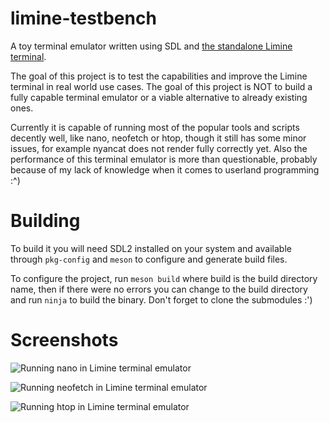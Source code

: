 # limine-testbench

A toy terminal emulator written using SDL and [the standalone Limine terminal](https://github.com/limine-bootloader/terminal).

The goal of this project is to test the capabilities and improve the Limine terminal in real world use cases. The goal of this project
is NOT to build a fully capable terminal emulator or a viable alternative to already existing ones.

Currently it is capable of running most of the popular tools and scripts decently well, like nano, neofetch or htop, though
it still has some minor issues, for example nyancat does not render fully correctly yet. Also the performance of this terminal
emulator is more than questionable, probably because of my lack of knowledge when it comes to userland programming :^)

# Building

To build it you will need SDL2 installed on your system and available through `pkg-config` and `meson` to configure and generate build files.

To configure the project, run `meson build` where build is the build directory name, then if there were no errors you can change to the build
directory and run `ninja` to build the binary. Don't forget to clone the submodules :')

# Screenshots

![Running nano in Limine terminal emulator](./screenshots/image0.png)

![Running neofetch in Limine terminal emulator](./screenshots/image1.png)

![Running htop in Limine terminal emulator](./screenshots/image2.png)
